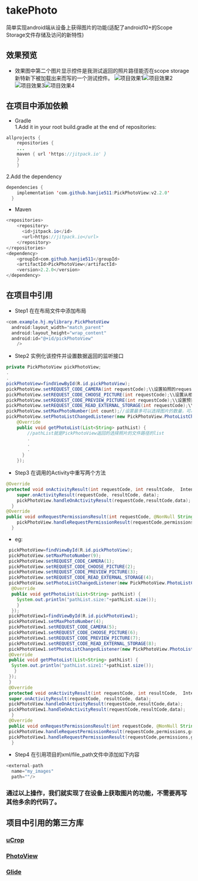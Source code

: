 # takePhoto
简单实现android端从设备上获得图片的功能(适配了android10+的Scope Storage文件存储及访问的新特性)
## 效果预览
* 效果图中第二个图片显示控件是我测试返回的照片路径能否在scope storage新特新下被加载出来而写的一个测试控件。
![项目效果1](./test1_20201010.gif)![项目效果2](./test2_20201010.gif)  
![项目效果3](./test3_20201010.gif)![项目效果4](./test4_20201010.gif)  
## 在项目中添加依赖  
* Gradle  
 1.Add it in your root build.gradle at the end of repositories:
```java  
allprojects {
    repositories {
    ...
    maven { url 'https://jitpack.io' }
    }
    }  
```  
2.Add the dependency  
```java  
dependencies {
    implementation 'com.github.hanjie511:PickPhotoView:v2.2.0'
  }  
```  
* Maven  
```java  
<repositories>
    <repository>
      <id>jitpack.io</id>
      <url>https://jitpack.io</url>
    </repository>
</repositories>
<dependency>
    <groupId>com.github.hanjie511</groupId>
    <artifactId>PickPhotoView</artifactId>
    <version>2.2.0</version>
</dependency>  
```
## 在项目中引用  
* Step1  在在布局文件中添加布局  
```java  
<com.example.hj.mylibrary.PickPhotoView
  android:layout_width="match_parent"
  android:layout_height="wrap_content"
  android:id="@+id/pickPhotoView"
    />  
```  
* Step2  实例化该控件并设置数据返回的监听接口  
```java  
private PickPhotoView pickPhotoView;
.
.  
pickPhotoView=findViewById(R.id.pickPhotoView);
pickPhotoView.setREQUEST_CODE_CAMERA(int requestCode);\\设置拍照的requestCode
pickPhotoView.setREQUEST_CODE_CHOOSE_PICTURE(int requestCode);\\设置从相册中选择图片的requesCode
pickPhotoView.setREQUEST_CODE_PREVIEW_PICTURE(int requestCode);\\设置预览照片的requestCode
pickPhotoView.setREQUEST_CODE_READ_EXTERNAL_STORAGE(int requestCode);\\设置读取外部存储权限的requestCode
pickPhotoView.setMaxPhotoNumber(int count);//设置最多可以选择图片的数量，可以不用设置，默认为9张
pickPhotoView.setPhotoListChangedListener(new PickPhotoView.PhotoListChangedListener() {
    @Override
    public void getPhotoList(List<String> pathList) {
        //pathList就是PickPhotoView返回的选择照片的文件路径的list
        .  
        .  
        .  
      }
    });
```  
* Step3 在调用的Activity中重写两个方法  
```java  
@Override
protected void onActivityResult(int requestCode, int resultCode,  Intent data) {
    super.onActivityResult(requestCode, resultCode, data);
    pickPhotoView.handleOnActivityResult(requestCode,resultCode,data);
  }
@Override
public void onRequestPermissionsResult(int requestCode, @NonNull String[] permissions, @NonNull int[] grantResults) {
    pickPhotoView.handleRequestPermissionResult(requestCode,permissions,grantResults);
  }  
```  
* eg:  
```java  
 pickPhotoView=findViewById(R.id.pickPhotoView);
 pickPhotoView.setMaxPhotoNumber(9);
 pickPhotoView.setREQUEST_CODE_CAMERA(1);
 pickPhotoView.setREQUEST_CODE_CHOOSE_PICTURE(2);
 pickPhotoView.setREQUEST_CODE_PREVIEW_PICTURE(3);
 pickPhotoView.setREQUEST_CODE_READ_EXTERNAL_STORAGE(4);
 pickPhotoView.setPhotoListChangedListener(new PickPhotoView.PhotoListChangedListener() {
  @Override
  public void getPhotoList(List<String> pathList) {
    System.out.println("pathList.size:"+pathList.size());
    }
  });
 pickPhotoView1=findViewById(R.id.pickPhotoView1);
 pickPhotoView1.setMaxPhotoNumber(4);
 pickPhotoView1.setREQUEST_CODE_CAMERA(5);
 pickPhotoView1.setREQUEST_CODE_CHOOSE_PICTURE(6);
 pickPhotoView1.setREQUEST_CODE_PREVIEW_PICTURE(7);
 pickPhotoView1.setREQUEST_CODE_READ_EXTERNAL_STORAGE(8);
 pickPhotoView1.setPhotoListChangedListener(new PickPhotoView.PhotoListChangedListener() {
 @Override
 public void getPhotoList(List<String> pathList) {
  System.out.println("pathList.size1:"+pathList.size());
   }
 });
 }
 @Override
 protected void onActivityResult(int requestCode, int resultCode,  Intent data) {
 super.onActivityResult(requestCode, resultCode, data);
 pickPhotoView.handleOnActivityResult(requestCode,resultCode,data);
 pickPhotoView1.handleOnActivityResult(requestCode,resultCode,data);
  }
 @Override
 public void onRequestPermissionsResult(int requestCode, @NonNull String[] permissions, @NonNull int[] grantResults) {
 pickPhotoView.handleRequestPermissionResult(requestCode,permissions,grantResults);
 pickPhotoView1.handleRequestPermissionResult(requestCode,permissions,grantResults);
  }
```
* Step4 在引用项目的xml/file_path文件中添加如下内容  
```java  
<external-path
  name="my_images"
  path=""/> 
```  
     
### 通过以上操作，我们就实现了在设备上获取图片的功能，不需要再写其他多余的代码了。  
## 项目中引用的第三方库  
### [uCrop](https://github.com/hanjie511/uCrop) 
### [PhotoView](https://github.com/chrisbanes/PhotoView) 
### [Glide](https://github.com/bumptech/glide) 

